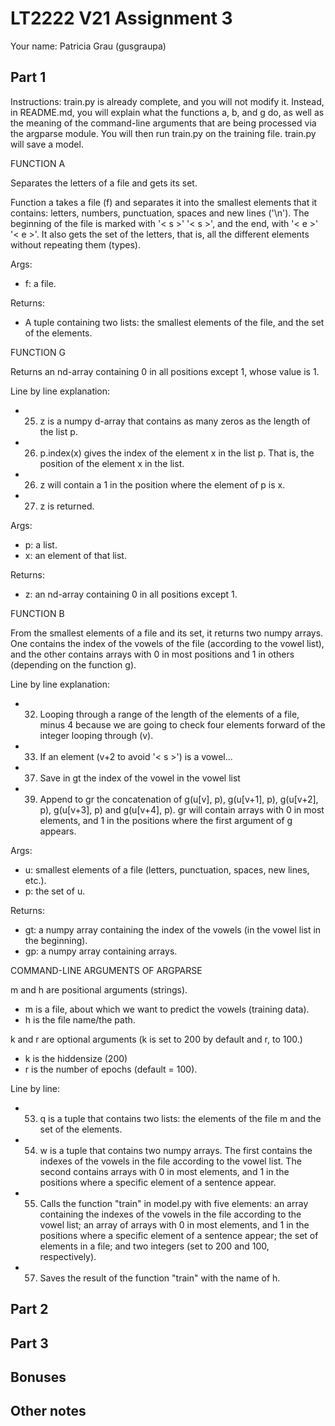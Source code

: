 # LT2222 V21 Assignment 3

Your name: Patricia Grau (gusgraupa)

## Part 1

Instructions: train.py is already complete, and you will not modify it. Instead, in README.md, you will explain what the functions a, b, and g do, as well as the meaning of the command-line arguments that are being processed via the argparse module. You will then run train.py on the training file.  train.py will save a model.



FUNCTION A

Separates the letters of a file and gets its set.


Function a takes a file (f) and separates it into the smallest elements that it contains: letters, numbers, punctuation, spaces and new lines ('\n'). The beginning of the file is marked with '< s >' '< s >', and the end, with '< e >' '< e >'. It also gets the set of the letters, that is, all the different elements without repeating them (types).

Args:
- f: a file.

Returns: 
- A tuple containing two lists: the smallest elements of the file, and the set of the elements.



FUNCTION G

Returns an nd-array containing 0 in all positions except 1, whose value is 1.

Line by line explanation:

- 25. z is a numpy d-array that contains as many zeros as the length of the list p.
- 26. p.index(x) gives the index of the element x in the list p. That is, the position of the element x in the list. 
- 26. z will contain a 1 in the position where the element of p is x.
- 27. z is returned.

Args:
- p: a list.
- x: an element of that list.

Returns:
- z: an nd-array containing 0 in all positions except 1.



FUNCTION B

From the smallest elements of a file and its set, it returns two numpy arrays. One contains the index of the vowels of the file (according to the vowel list), and the other contains arrays with 0 in most positions and 1 in others (depending on the function g).


Line by line explanation:

- 32. Looping through a range of the length of the elements of a file, minus 4 because we are going to check four elements forward of the integer looping through (v).
- 33. If an element (v+2 to avoid '< s >') is a vowel...
- 37. Save in gt the index of the vowel in the vowel list
- 39. Append to gr the concatenation of g(u[v], p), g(u[v+1], p), g(u[v+2], p), g(u[v+3], p) and g(u[v+4], p). gr will contain arrays with 0 in most elements, and 1 in the positions where the first argument of g appears.


Args:
- u: smallest elements of a file (letters, punctuation, spaces, new lines, etc.).
- p: the set of u.

Returns:
- gt: a numpy array containing the index of the vowels (in the vowel list in the beginning).
- gp: a numpy array containing arrays.



COMMAND-LINE ARGUMENTS OF ARGPARSE

m and h are positional arguments (strings). 

- m is a file, about which we want to predict the vowels (training data).
- h is the file name/the path.

k and r are optional arguments (k is set to 200 by default and r, to 100.)

- k is the hiddensize (200)
- r is the number of epochs (default = 100).


Line by line:
- 53. q is a tuple that contains two lists: the elements of the file m and the set of the elements.
- 54. w is a tuple that contains two numpy arrays. The first contains the indexes of the vowels in the file according to the vowel list. The second contains arrays with 0 in most elements, and 1 in the positions where a specific element of a sentence appear.
- 55. Calls the function "train" in model.py with five elements: an array containing the indexes of the vowels in the file according to the vowel list; an array of arrays with 0 in most elements, and 1 in the positions where a specific element of a sentence appear; the set of elements in a file; and two integers (set to 200 and 100, respectively).
- 57. Saves the result of the function "train" with the name of h.


## Part 2

## Part 3

## Bonuses

## Other notes

